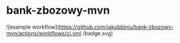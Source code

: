 # bank-zbozowy-mvn
![example workflow](https://github.com/jakubbiniu/bank-zbozowy-mvn/actions/workflows/ci.yml
/badge.svg)
